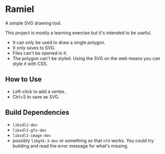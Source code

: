 # Ramiel

A simple SVG drawing tool.

This project is mostly a learning exercise but it's intended to be useful.

* It can only be used to draw a single polygon.
* It only saves to SVG.
* Files can't be opened in it.
* The polygon can't be styled. Using the SVG on the web means you can style it with CSS.

## How to Use

* Left-click to add a vertex.
* Ctrl+S to save as SVG.

## Build Dependencies

* `libsdl2-dev`
* `libsdl2-gfx-dev`
* `libsdl2-image-dev`
* possibly `libgtk-3-dev` or something so that `nfd` works. You could try building and read the error message for what's missing.
